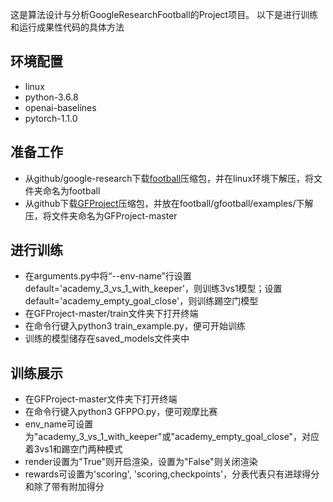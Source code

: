 这是算法设计与分析GoogleResearchFootball的Project项目。
以下是进行训练和运行成果性代码的具体方法

## 环境配置
- linux
- python-3.6.8
- openai-baselines
- pytorch-1.1.0

## 准备工作
- 从github/google-research下载[football](https://github.com/google-research/football)压缩包，并在linux环境下解压，将文件夹命名为football
- 从github下载[GFProject](https://github.com/382308889/GFProject)压缩包，并放在football/gfootball/examples/下解压，将文件夹命名为GFProject-master

## 进行训练

- 在arguments.py中将“--env-name”行设置default='academy_3_vs_1_with_keeper'，则训练3vs1模型；设置default='academy_empty_goal_close'，则训练踢空门模型
- 在GFProject-master/train文件夹下打开终端
- 在命令行键入python3 train_example.py，便可开始训练
- 训练的模型储存在saved_models文件夹中

## 训练展示
- 在GFProject-master文件夹下打开终端
- 在命令行键入python3 GFPPO.py，便可观摩比赛
- env_name可设置为"academy_3_vs_1_with_keeper"或"academy_empty_goal_close"，对应着3vs1和踢空门两种模式
- render设置为"True"则开启渲染，设置为"False"则关闭渲染
- rewards可设置为'scoring', 'scoring,checkpoints'，分表代表只有进球得分和除了带有附加得分

